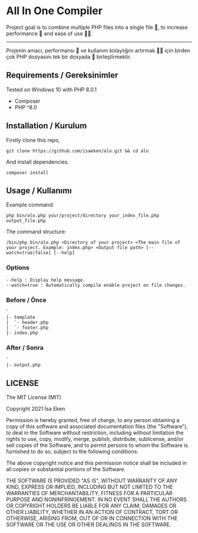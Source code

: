 # All In One Compiler

Project goal is to combine multiple PHP files into a single file 📃, to increase performance 🚀 and ease of use 🧑‍💻.

---

Projenin amacı, performansı 🚀 ve kullanım kolaylığını artırmak 🧑‍💻 için birden çok PHP dosyasını tek bir dosyada 📃 birleştirmektir.

## Requirements / Gereksinimler

Tested on Windows 10 with PHP 8.0.1
- Composer
- PHP ^8.0

## Installation / Kurulum
Firstly clone this repo,
````shell
git clone https://github.com/isaeken/alo.git && cd alo
````
And install dependencies.
````shell
composer install
````

## Usage / Kullanımı

Example command:
````shell
php bin/alo.php your/project/directory your_index_file.php output_file.php
````

The command structure:
````shell
/bin/php bin/alo.php <Directory of your project> <The main file of your project. Example: index.php> <Output file path> [--watch=true|false] [--help]
````

### Options
````
--help : Display help message.
--watch=true : Automatically compile enable project on file changes.
````

### Before / Önce
```
`
|- template
|  `- header.php
|  `- footer.php
|- index.php
```

### After / Sonra
```
`
|- output.php
```

## LICENSE

The MIT License (MIT)

Copyright 2021 İsa Eken

Permission is hereby granted, free of charge, to any person obtaining a copy of this software and associated documentation files (the "Software"), to deal in the Software without restriction, including without limitation the rights to use, copy, modify, merge, publish, distribute, sublicense, and/or sell copies of the Software, and to permit persons to whom the Software is furnished to do so, subject to the following conditions:

The above copyright notice and this permission notice shall be included in all copies or substantial portions of the Software.

THE SOFTWARE IS PROVIDED "AS IS", WITHOUT WARRANTY OF ANY KIND, EXPRESS OR IMPLIED, INCLUDING BUT NOT LIMITED TO THE WARRANTIES OF MERCHANTABILITY, FITNESS FOR A PARTICULAR PURPOSE AND NONINFRINGEMENT. IN NO EVENT SHALL THE AUTHORS OR COPYRIGHT HOLDERS BE LIABLE FOR ANY CLAIM, DAMAGES OR OTHER LIABILITY, WHETHER IN AN ACTION OF CONTRACT, TORT OR OTHERWISE, ARISING FROM, OUT OF OR IN CONNECTION WITH THE SOFTWARE OR THE USE OR OTHER DEALINGS IN THE SOFTWARE.
